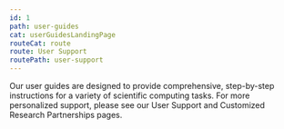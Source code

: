 ```yaml
---
id: 1
path: user-guides
cat: userGuidesLandingPage
routeCat: route
route: User Support
routePath: user-support
---
```


Our user guides are designed to provide comprehensive, step-by-step instructions for a variety of scientific computing tasks. For more personalized support, please see our User Support and Customized Research Partnerships pages.
